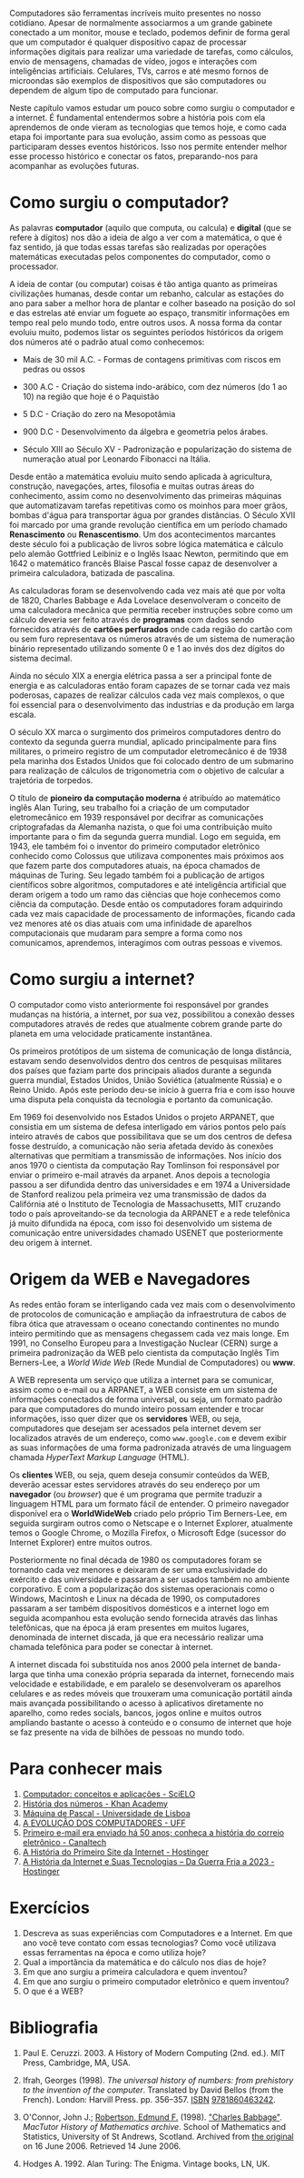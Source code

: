 Computadores são ferramentas incríveis muito presentes no nosso cotidiano. Apesar de normalmente associarmos a um grande gabinete conectado a um monitor, mouse e teclado, podemos definir de forma geral que um computador é qualquer dispositivo capaz de processar informações digitais para realizar uma variedade de tarefas, como cálculos, envio de mensagens, chamadas de vídeo, jogos e interações com inteligências artificiais. Celulares, TVs, carros e até mesmo fornos de microondas são exemplos de dispositivos que são computadores ou dependem de algum tipo de computado para funcionar.

Neste capítulo vamos estudar um pouco sobre como surgiu o computador e a internet. É fundamental entendermos sobre a história pois com ela aprendemos de onde vieram as tecnologias que temos hoje, e como cada etapa foi importante para sua evolução, assim como as pessoas que participaram desses eventos históricos. Isso nos permite entender melhor esse processo histórico e conectar os fatos, preparando-nos para acompanhar as evoluções futuras.
# Como surgiu o computador?

As palavras **computador** (aquilo que computa, ou calcula) e **digital** (que se refere à dígitos) nos dão a ideia de algo a ver com a matemática, o que é faz sentido, já que todas essas tarefas são realizadas por operações matemáticas executadas pelos componentes do computador, como o processador.

A ideia de contar (ou computar) coisas é tão antiga quanto as primeiras civilizações humanas, desde contar um rebanho, calcular as estações do ano para saber a melhor hora de plantar e colher baseado na posição do sol e das estrelas até enviar um foguete ao espaço, transmitir informações em tempo real pelo mundo todo, entre outros usos. A nossa forma da contar evoluiu muito, podemos listar os seguintes períodos históricos da origem dos números até o padrão atual como conhecemos:

- Mais de 30 mil A.C. - Formas de contagens primitivas com riscos em pedras ou ossos

- 300 A.C - Criação do sistema indo-arábico, com dez números (do 1 ao 10) na região que hoje é o Paquistão

- 5 D.C - Criação do zero na Mesopotâmia

- 900 D.C - Desenvolvimento da álgebra e geometria pelos árabes.

- Século XIII ao Século XV - Padronização e popularização do sistema de numeração atual por Leonardo Fibonacci na Itália.

Desde então a matemática evoluiu muito sendo aplicada à agricultura, construção, navegações, artes, filosofia e muitas outras áreas do conhecimento, assim como no desenvolvimento das primeiras máquinas que automatizavam tarefas repetitivas como os moinhos para moer grãos, bombas d'água para transportar água por grandes distâncias. O Século XVII foi marcado por uma grande revolução científica em um período chamado **Renascimento** ou **Renascentismo**. Um dos acontecimentos marcantes deste século foi a publicação de livros sobre lógica matemática e cálculo pelo alemão Gottfried Leibiniz e o Inglês Isaac Newton, permitindo que em 1642 o matemático francês Blaise Pascal fosse capaz de desenvolver a primeira calculadora, batizada de pascalina.

As calculadoras foram se desenvolvendo cada vez mais até que por volta de 1820, Charles Babbage e Ada Lovelace desenvolveram o conceito de uma calculadora mecânica que permitia receber instruções sobre como um cálculo deveria ser feito através de **programas** com dados sendo fornecidos através de **cartões perfurados** onde cada região do cartão com ou sem furo representava os números através de um sistema de numeração binário representado utilizando somente 0 e 1 ao invés dos dez dígitos do sistema decimal.

Ainda no século XIX a energia elétrica passa a ser a principal fonte de energia e as calculadoras então foram capazes de se tornar cada vez mais poderosas, capazes de realizar cálculos cada vez mais complexos, o que foi essencial para o desenvolvimento das industrias e da produção em larga escala.

O século XX marca o surgimento dos primeiros computadores dentro do contexto da segunda guerra mundial, aplicado principalmente para fins militares, o primeiro registro de um computador eletromecânico é de 1938 pela marinha dos Estados Unidos que foi colocado dentro de um submarino para realização de cálculos de trigonometria com o objetivo de calcular a trajetória de torpedos.

O título de **pioneiro da computação moderna** é atribuído ao matemático inglês Alan Turing, seu trabalho foi a criação de um computador eletromecânico em 1939 responsável por decifrar as comunicações criptografadas da Alemanha nazista, o que foi uma contribuição muito importante para o fim da segunda guerra mundial. Logo em seguida, em 1943, ele também foi o inventor do primeiro computador eletrônico conhecido como Colossus que utilizava componentes mais próximos aos que fazem parte dos computadores atuais, na época chamados de máquinas de Turing. Seu legado também foi a publicação de artigos científicos sobre algoritmos, computadores e até inteligência artificial que deram origem a todo um ramo das ciências que hoje conhecemos como ciência da computação. Desde então os computadores foram adquirindo cada vez mais capacidade de processamento de informações, ficando cada vez menores até os dias atuais com uma infinidade de aparelhos computacionais que mudaram para sempre a forma como nos comunicamos, aprendemos, interagimos com outras pessoas e vivemos.
# Como surgiu a internet?

O computador como visto anteriormente foi responsável por grandes mudanças na história, a internet, por sua vez, possibilitou a conexão desses computadores através de redes que atualmente cobrem grande parte do planeta em uma velocidade praticamente instantânea. 

Os primeiros protótipos de um sistema de comunicação de longa distância, estavam sendo desenvolvidos dentro dos centros de pesquisas militares dos países que faziam parte dos principais aliados durante a segunda guerra mundial, Estados Unidos, União Soviética (atualmente Rússia) e o Reino Unido. Após este período deu-se início à guerra fria e com isso houve uma disputa pela conquista da tecnologia e portanto da comunicação.  

Em 1969 foi desenvolvido nos Estados Unidos o projeto ARPANET, que consistia em um sistema de defesa interligado em vários pontos pelo país inteiro através de cabos que possibilitava que se um dos centros de defesa fosse destruído, a comunicação não seria afetada devido às conexões alternativas que permitiam a transmissão de informações. Nos início dos anos 1970 o cientista da computação Ray Tomlinson foi responsável por enviar o primeiro e-mail através da arpanet. Anos depois a tecnologia passou a ser difundida dentro das universidades e em 1974 a Universidade de Stanford realizou pela primeira vez uma transmissão de dados da Califórnia até o Instituto de Tecnologia de Massachusetts, MIT cruzando todo o país aproveitando-se da tecnologia da ARPANET e a rede telefônica já muito difundida na época, com isso foi desenvolvido um sistema de comunicação entre universidades chamado USENET que posteriormente deu origem à internet.

# Origem da WEB e Navegadores

As redes então foram se interligando cada vez mais com o desenvolvimento de protocolos de comunicação e ampliação da infraestrutura de cabos de fibra ótica que atravessam o oceano conectando continentes no mundo inteiro permitindo que as mensagens chegassem cada vez mais longe. Em 1991, no Conselho Europeu para a Investigação Nuclear (CERN) surge a primeira padronização da WEB pelo cientista da computação Inglês Tim Berners-Lee, a *World Wide Web* (Rede Mundial de Computadores) ou **www**.  

A WEB representa um serviço que utiliza a internet para se comunicar, assim como o e-mail ou a ARPANET, a WEB consiste em um sistema de informações conectados de forma universal, ou seja, um formato padrão para que computadores do mundo inteiro possam entender e trocar informações, isso quer dizer que os **servidores** WEB, ou seja, computadores que desejam ser acessados pela internet devem ser localizados através de um endereço, como `www.google.com` e devem exibir as suas informações de uma forma padronizada através de uma linguagem chamada *HyperText Markup Language* (HTML). 

Os **clientes** WEB, ou seja, quem deseja consumir conteúdos da WEB, deverão acessar estes servidores através do seu endereço por um **navegador** (ou *browser*) que é um programa que permite traduzir a linguagem HTML para um formato fácil de entender. O primeiro navegador disponível era o **WorldWideWeb** criado pelo próprio Tim Berners-Lee, em seguida surgiram outros como o Netscape e o Internet Explorer, atualmente temos o Google Chrome, o Mozilla Firefox, o Microsoft Edge (sucessor do Internet Explorer) entre muitos outros.  

Posteriormente no final década de 1980 os computadores foram se tornando cada vez menores e deixaram de ser uma exclusividade do exército e das universidade e passaram a ser usados também no ambiente corporativo. E com a popularização dos sistemas operacionais como o Windows, Macintosh e Linux na década de 1990, os computadores passaram a ser também dispositivos domésticos e a internet logo em seguida acompanhou esta evolução sendo fornecida através das linhas telefônicas, que na época já eram presentes em muitos lugares, denominada de internet discada, já que era necessário realizar uma chamada telefônica para poder se conectar à internet.  

A internet discada foi substituída nos anos 2000 pela internet de banda-larga que tinha uma conexão própria separada da internet, fornecendo mais velocidade e estabilidade, e em paralelo se desenvolveram os aparelhos celulares e as redes móveis que trouxeram uma comunicação portátil ainda mais avançada possibilitando o acesso à aplicativos diretamente no aparelho, como redes socials, bancos, jogos online e muitos outros ampliando bastante o acesso à conteúdo e o consumo de internet que hoje se faz presente na vida de bilhões de pessoas no mundo todo.

# Para conhecer mais

1. [Computador: conceitos e aplicações - SciELO](https://www.scielo.br/j/rae/a/8FX5tDznG349WPxMJM6Kz7s/)
2. [História dos números - Khan Academy](https://pt.khanacademy.org/math/6-ano-matematica/numeros-sistema-de-numeracao-decimal-6ano/os-numeros/v/historia-dos-numeros)
3. [Máquina de Pascal - Universidade de Lisboa](https://webpages.ciencias.ulisboa.pt/~ommartins/seminario/pasca_l/maquinadepascal.htm)
4. [A EVOLUÇÃO DOS COMPUTADORES - UFF](http://profs.ic.uff.br/~aconci/evolucao.html)
5. [Primeiro e-mail era enviado há 50 anos; conheça a história do correio eletrônico - Canaltech](https://canaltech.com.br/internet/primeiro-e-mail-da-historia-200381/)
6. [A História do Primeiro Site da Internet - Hostinger](https://www.hostinger.com.br/blog/a-historia-do-primeiro-site-do-mundo/)
7. [A História da Internet e Suas Tecnologias – Da Guerra Fria a 2023 - Hostinger](https://www.hostinger.com.br/tutoriais/a-historia-da-internet)
# Exercícios
1. Descreva as suas experiências com Computadores e a Internet. Em que ano você teve contato com essas tecnologias? Como você utilizava essas ferramentas na época e como utiliza hoje?
2. Qual a importância da matemática e do cálculo nos dias de hoje?
3. Em que ano surgiu a primeira calculadora e quem inventou?
4. Em que ano surgiu o primeiro computador eletrônico e quem inventou?
5. O que é a WEB?
# Bibliografia

1. Paul E. Ceruzzi. 2003. A History of Modern Computing (2nd. ed.). MIT Press, Cambridge, MA, USA.

2. Ifrah, Georges (1998). _The universal history of numbers: from prehistory to the invention of the computer_. Translated by David Bellos (from the French). London: Harvill Press. pp. 356–357. [ISBN](https://en.wikipedia.org/wiki/ISBN_(identifier) "ISBN (identifier)") [9781860463242](https://en.wikipedia.org/wiki/Special:BookSources/9781860463242 "Special:BookSources/9781860463242").

3. O'Connor, John J.; [Robertson, Edmund F.](https://en.wikipedia.org/wiki/Edmund_F._Robertson "Edmund F. Robertson") (1998). ["Charles Babbage"](https://web.archive.org/web/20060616002258/http://www-gap.dcs.st-and.ac.uk/~history/Mathematicians/Babbage.html). _MacTutor History of Mathematics archive_. School of Mathematics and Statistics, University of St Andrews, Scotland. Archived from [the original](http://www-gap.dcs.st-and.ac.uk/~history/Mathematicians/Babbage.html) on 16 June 2006. Retrieved 14 June 2006.

4. Hodges A. 1992. Alan Turing: The Enigma. Vintage books, LN, UK.
